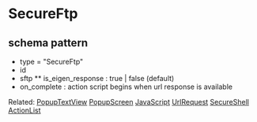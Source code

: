 # SecureFtp
## schema pattern


* type = "SecureFtp"
* id
* sftp
** is_eigen_response : true | false (default)
* on_complete : action script begins when url response is available 

Related:
[PopupTextView](PopupTextView.md) 
[PopupScreen](PopupScreen.md) 
[JavaScript](JavaScript.md) 
[UrlRequest](UrlRequest.md) 
[SecureShell](SecureShell.md) 
[ActionList](ActionList.md) 



